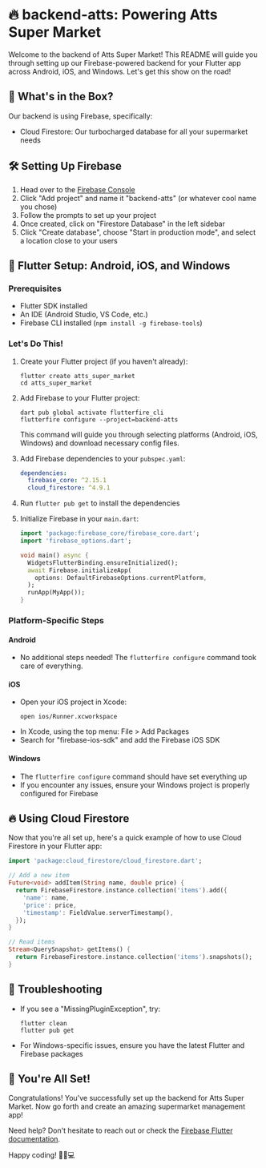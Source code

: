 # 🔥 backend-atts: Powering Atts Super Market

Welcome to the backend of Atts Super Market! This README will guide you through setting up our Firebase-powered backend for your Flutter app across Android, iOS, and Windows. Let's get this show on the road!

## 🚀 What's in the Box?

Our backend is using Firebase, specifically:
- Cloud Firestore: Our turbocharged database for all your supermarket needs

## 🛠️ Setting Up Firebase

1. Head over to the [Firebase Console](https://console.firebase.google.com/)
2. Click "Add project" and name it "backend-atts" (or whatever cool name you chose)
3. Follow the prompts to set up your project
4. Once created, click on "Firestore Database" in the left sidebar
5. Click "Create database", choose "Start in production mode", and select a location close to your users

## 🎯 Flutter Setup: Android, iOS, and Windows

### Prerequisites
- Flutter SDK installed
- An IDE (Android Studio, VS Code, etc.)
- Firebase CLI installed (`npm install -g firebase-tools`)

### Let's Do This!

1. Create your Flutter project (if you haven't already):
   ```
   flutter create atts_super_market
   cd atts_super_market
   ```

2. Add Firebase to your Flutter project:
   ```
   dart pub global activate flutterfire_cli
   flutterfire configure --project=backend-atts
   ```
   This command will guide you through selecting platforms (Android, iOS, Windows) and download necessary config files.

3. Add Firebase dependencies to your `pubspec.yaml`:
   ```yaml
   dependencies:
     firebase_core: ^2.15.1
     cloud_firestore: ^4.9.1
   ```

4. Run `flutter pub get` to install the dependencies

5. Initialize Firebase in your `main.dart`:
   ```dart
   import 'package:firebase_core/firebase_core.dart';
   import 'firebase_options.dart';

   void main() async {
     WidgetsFlutterBinding.ensureInitialized();
     await Firebase.initializeApp(
       options: DefaultFirebaseOptions.currentPlatform,
     );
     runApp(MyApp());
   }
   ```

### Platform-Specific Steps

#### Android
- No additional steps needed! The `flutterfire configure` command took care of everything.

#### iOS
- Open your iOS project in Xcode:
  ```
  open ios/Runner.xcworkspace
  ```
- In Xcode, using the top menu: File > Add Packages
- Search for "firebase-ios-sdk" and add the Firebase iOS SDK

#### Windows
- The `flutterfire configure` command should have set everything up
- If you encounter any issues, ensure your Windows project is properly configured for Firebase

## 🔥 Using Cloud Firestore

Now that you're all set up, here's a quick example of how to use Cloud Firestore in your Flutter app:

```dart
import 'package:cloud_firestore/cloud_firestore.dart';

// Add a new item
Future<void> addItem(String name, double price) {
  return FirebaseFirestore.instance.collection('items').add({
    'name': name,
    'price': price,
    'timestamp': FieldValue.serverTimestamp(),
  });
}

// Read items
Stream<QuerySnapshot> getItems() {
  return FirebaseFirestore.instance.collection('items').snapshots();
}
```

## 🚨 Troubleshooting

- If you see a "MissingPluginException", try:
  ```
  flutter clean
  flutter pub get
  ```
- For Windows-specific issues, ensure you have the latest Flutter and Firebase packages

## 🎉 You're All Set!

Congratulations! You've successfully set up the backend for Atts Super Market. Now go forth and create an amazing supermarket management app!

Need help? Don't hesitate to reach out or check the [Firebase Flutter documentation](https://firebase.flutter.dev/docs/overview/).

Happy coding! 🚀🛒💻